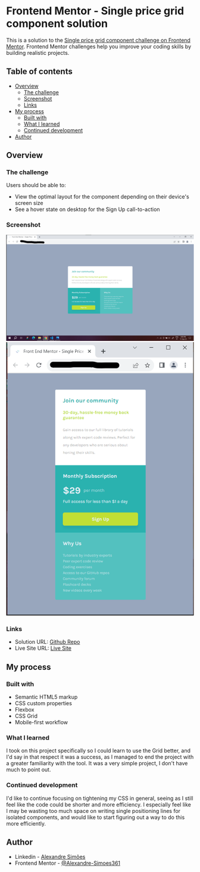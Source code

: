 # Frontend Mentor - Single price grid component solution

This is a solution to the [Single price grid component challenge on Frontend Mentor](https://www.frontendmentor.io/challenges/single-price-grid-component-5ce41129d0ff452fec5abbbc). Frontend Mentor challenges help you improve your coding skills by building realistic projects. 

## Table of contents

- [Overview](#overview)
  - [The challenge](#the-challenge)
  - [Screenshot](#screenshot)
  - [Links](#links)
- [My process](#my-process)
  - [Built with](#built-with)
  - [What I learned](#what-i-learned)
  - [Continued development](#continued-development)
- [Author](#author)

## Overview

### The challenge

Users should be able to:

- View the optimal layout for the component depending on their device's screen size
- See a hover state on desktop for the Sign Up call-to-action

### Screenshot

<img src="Images/Screens/Screenshot Desktop.png" alt="Desktop Screenshot" />
<img src="Images/Screens/Screenshot Mobile.png" alt="Mobile Screenshot" />

### Links

- Solution URL: [Github Repo](https://github.com/Alexandre-Simoes361/Practice-Project-Single-Price-Grid-Component?files=1)
- Live Site URL: [Live Site](https://celadon-bonbon-1e3fce.netlify.app/)

## My process

### Built with

- Semantic HTML5 markup
- CSS custom properties
- Flexbox
- CSS Grid
- Mobile-first workflow

### What I learned

I took on this project specifically so I could learn to use the Grid better, and I'd say in that respect it was a success, as I managed to end the project with a greater familiarity with the tool. It was a very simple project, I don't have much to point out.

### Continued development

I'd like to continue focusing on tightening my CSS in general, seeing as I still feel like the code could be shorter and more efficiency. I especially feel like I may be wasting too much space on writing single positioning lines for isolated components, and would like to start figuring out a way to do this more efficiently.

## Author

- Linkedin - [Alexandre Simões](https://www.linkedin.com/in/alexandre-sim%C3%B5es-21198a223/)
- Frontend Mentor - [@Alexandre-Simoes361](https://www.frontendmentor.io/profile/Alexandre-Simoes361)

